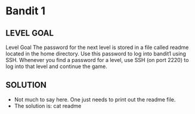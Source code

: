 # Bandit 1
 
## LEVEL GOAL

Level Goal
The password for the next level is stored in a file called readme located in the home directory. Use this password to log into bandit1 using SSH. Whenever you find a password for a level, use SSH (on port 2220) to log into that level and continue the game.

## SOLUTION

- Not much to say here. One just needs to print out the readme file.
- The solution is: cat readme
